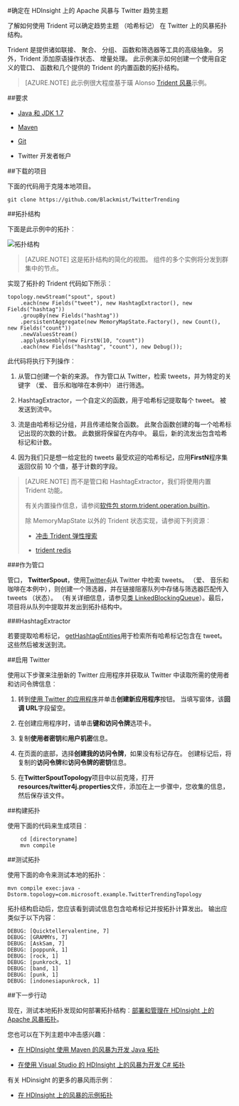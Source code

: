 <properties
   pageTitle="使用 twitter 趋势主题，与在 HDInsight 上的 Apache 风暴 |Microsoft Azure"
   description="了解如何使用 Trident 可以确定在基于 hashtags 的 Twitter 趋势主题的 Apache 风暴拓扑结构。"
   services="hdinsight"
   documentationCenter=""
   authors="Blackmist"
   manager="jhubbard"
   editor="cgronlun"
    tags="azure-portal"/>

<tags
   ms.service="hdinsight"
   ms.devlang="java"
   ms.topic="article"
   ms.tgt_pltfrm="na"
   ms.workload="big-data"
   ms.date="09/27/2016"
   ms.author="larryfr"/>

#<a name="determine-twitter-trending-topics-with-apache-storm-on-hdinsight"></a>确定在 HDInsight 上的 Apache 风暴与 Twitter 趋势主题

了解如何使用 Trident 可以确定趋势主题 （哈希标记） 在 Twitter 上的风暴拓扑结构。

Trident 是提供诸如联接、 聚合、 分组、 函数和筛选器等工具的高级抽象。 另外，Trident 添加原语操作状态、 增量处理。 此示例演示如何创建一个使用自定义的管口、 函数和几个提供的 Trident 的内置函数的拓扑结构。

> [AZURE.NOTE] 此示例很大程度基于璜 Alonso [Trident 风暴](https://github.com/jalonsoramos/trident-storm)示例。

##<a name="requirements"></a>要求

* <a href="http://www.oracle.com/technetwork/java/javase/downloads/index.html" target="_blank">Java 和 JDK 1.7</a>

* <a href="http://maven.apache.org/what-is-maven.html" target="_blank">Maven</a>

* <a href="http://git-scm.com/" target="_blank">Git</a>

* Twitter 开发者帐户

##<a name="download-the-project"></a>下载的项目

下面的代码用于克隆本地项目。

    git clone https://github.com/Blackmist/TwitterTrending

##<a name="topology"></a>拓扑结构

下面是此示例中的拓扑︰

![拓扑结构](./media/hdinsight-storm-twitter-trending/trident.png)

> [AZURE.NOTE] 这是拓扑结构的简化的视图。 组件的多个实例将分发到群集中的节点。

实现了拓扑的 Trident 代码如下所示︰

    topology.newStream("spout", spout)
        .each(new Fields("tweet"), new HashtagExtractor(), new Fields("hashtag"))
        .groupBy(new Fields("hashtag"))
        .persistentAggregate(new MemoryMapState.Factory(), new Count(), new Fields("count"))
        .newValuesStream()
        .applyAssembly(new FirstN(10, "count"))
        .each(new Fields("hashtag", "count"), new Debug());

此代码将执行下列操作︰

1. 从管口创建一个新的来源。 作为管口从 Twitter，检索 tweets，并为特定的关键字 （爱、 音乐和咖啡在本例中） 进行筛选。

2. HashtagExtractor，一个自定义的函数，用于哈希标记提取每个 tweet。 被发送到流中。

3. 流是由哈希标记分组，并且传递给聚合函数。 此聚合函数创建的每一个哈希标记出现的次数的计数。 此数据将保留在内存中。 最后，新的流发出包含哈希标记和计数。

4. 因为我们只是想一给定批的 tweets 最受欢迎的哈希标记，应用**FirstN**程序集返回仅前 10 个值，基于计数的字段。

> [AZURE.NOTE] 而不是管口和 HashtagExtractor，我们将使用内置 Trident 功能。
>
> 有关内置操作信息，请参阅<a href="https://storm.apache.org/apidocs/storm/trident/operation/builtin/package-summary.html" target="_blank">软件包 storm.trident.operation.builtin</a>。
>
> 除 MemoryMapState 以外的 Trident 状态实现，请参阅下列资源︰
>
> * <a href="https://github.com/fhussonnois/storm-trident-elasticsearch" target="_blank">冲击 Trident 弹性搜索</a>
>
> * <a href="https://github.com/kstyrc/trident-redis" target="_blank">trident redis</a>

###<a name="the-spout"></a>作为管口

管口， **TwitterSpout**，使用<a href="http://twitter4j.org/en/" target="_blank">Twitter4j</a>从 Twitter 中检索 tweets。 （爱、 音乐和咖啡在本例中），则创建一个筛选器，并在链接阻塞队列中存储与筛选器匹配传入 tweets （状态）。 （有关详细信息，请参见<a href="http://docs.oracle.com/javase/7/docs/api/java/util/concurrent/LinkedBlockingQueue.html" target="_blank">类 LinkedBlockingQueue</a>）。最后，项目将从队列中提取并发出到拓扑结构中。

###<a name="the-hashtagextractor"></a>HashtagExtractor

若要提取哈希标记， <a href="http://twitter4j.org/javadoc/twitter4j/EntitySupport.html#getHashtagEntities--" target="_blank">getHashtagEntities</a>用于检索所有哈希标记包含在 tweet。 这些然后被发送到流。

##<a name="enable-twitter"></a>启用 Twitter

使用以下步骤来注册新的 Twitter 应用程序并获取从 Twitter 中读取所需的使用者和访问令牌信息︰

1. 转到<a href="https://apps.twitter.com" target="_blank">使用 Twitter 的应用程序</a>并单击**创建新应用程序**按钮。 当填写窗体，该**回调 URL**字段留空。

2. 在创建应用程序时，请单击**键和访问令牌**选项卡。

3. 复制**使用者密钥**和**用户机密**信息。

4. 在页面的底部，选择**创建我的访问令牌**，如果没有标记存在。 创建标记后，将复制的**访问令牌**和**访问令牌的密钥**信息。

5. 在**TwitterSpoutTopology**项目中以前克隆，打开**resources/twitter4j.properties**文件，添加在上一步骤中，您收集的信息，然后保存该文件。

##<a name="build-the-topology"></a>构建拓扑

使用下面的代码来生成项目︰

        cd [directoryname]
        mvn compile

##<a name="test-the-topology"></a>测试拓扑

使用下面的命令来测试本地的拓扑︰

    mvn compile exec:java -Dstorm.topology=com.microsoft.example.TwitterTrendingTopology

拓扑结构启动后，您应该看到调试信息包含哈希标记并按拓扑计算发出。 输出应类似于以下内容︰

    DEBUG: [Quicktellervalentine, 7]
    DEBUG: [GRAMMYs, 7]
    DEBUG: [AskSam, 7]
    DEBUG: [poppunk, 1]
    DEBUG: [rock, 1]
    DEBUG: [punkrock, 1]
    DEBUG: [band, 1]
    DEBUG: [punk, 1]
    DEBUG: [indonesiapunkrock, 1]

##<a name="next-steps"></a>下一步行动

现在，测试本地拓扑发现如何部署拓扑结构︰[部署和管理在 HDInsight 上的 Apache 风暴拓扑](hdinsight-storm-deploy-monitor-topology.md)。

您也可以在下列主题中冲击感兴趣︰

* [在 HDInsight 使用 Maven 的风暴为开发 Java 拓扑](hdinsight-storm-develop-java-topology.md)

* [在使用 Visual Studio 的 HDInsight 上的风暴为开发 C# 拓扑](hdinsight-storm-develop-csharp-visual-studio-topology.md)

有关 HDinsight 的更多的暴风雨示例︰

* [在 HDInsight 上的风暴的示例拓扑](hdinsight-storm-example-topology.md)
